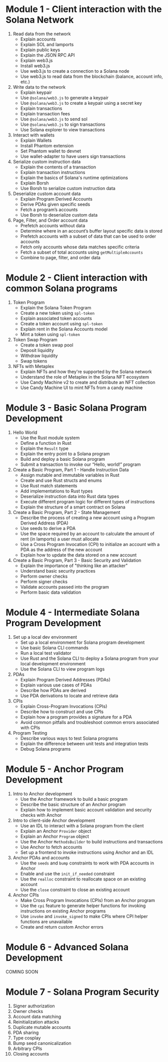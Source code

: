# Module 1 - Client interaction with the Solana Network
1. Read data from the network
   - Explain accounts
   - Explain SOL and lamports
   - Explain public keys
   - Explain the JSON RPC API
   - Explain web3.js
   - Install web3.js
   - Use web3.js to create a connection to a Solana node
   - Use web3.js to read data from the blockchain (balance, account info, etc.)
2. Write data to the network
   - Explain keypair
   - Use `@solana/web3.js` to generate a keypair
   - Use `@solana/web3.js` to create a keypair using a secret key
   - Explain transactions
   - Explain transaction fees
   - Use `@solana/web3.js` to send sol
   - Use `@solana/web3.js` to sign transactions
   - Use Solana explorer to view transactions
3. Interact with wallets
   - Explain Wallets
   - Install Phantom extension
   - Set Phantom wallet to devnet
   - Use wallet-adapter to have users sign transactions
4. Serialize custom instruction data
   - Explain the contents of a transaction
   - Explain transaction instructions
   - Explain the basics of Solana's runtime optimizations
   - Explain Borsh
   - Use Borsh to serialize custom instruction data
5. Deserialize custom account data
   - Explain Program Derived Accounts
   - Derive PDAs given specific seeds
   - Fetch a program’s accounts
   - Use Borsh to deserialize custom data
6. Page, Filter, and Order account data
   - Prefetch accounts without data
   - Determine where in an account’s buffer layout specific data is stored
   - Prefetch accounts with a subset of data that can be used to order accounts
   - Fetch only accounts whose data matches specific criteria
   - Fetch a subset of total accounts using `getMultipleAccounts`
   - Combine to page, filter, and order data

# Module 2 - Client interaction with common Solana programs
1. Token Program
   - Explain the Solana Token Program
   - Create a new token using `spl-token`
   - Explain associated token accounts
   - Create a token account using `spl-token`
   - Explain rent in the Solana Accounts model
   - Mint a token using `spl-token`
2. Token Swap Program
   - Create a token swap pool
   - Deposit liquidity
   - Withdraw liquidity
   - Swap tokens
3. NFTs with Metaplex
   - Explain NFTs and how they're supported by the Solana network
   - Understand the role of Metaplex in the Solana NFT ecosystem
   - Use Candy Machine v2 to create and distribute an NFT collection
   - Use Candy Machine UI to mint NFTs from a candy machine

# Module 3 - Basic Solana Program Development
1. Hello World
   - Use the Rust module system
   - Define a function in Rust
   - Explain the `Result` type
   - Explain the entry point to a Solana program
   - Build and deploy a basic Solana program
   - Submit a transaction to invoke our “Hello, world!” program
2. Create a Basic Program, Part 1 - Handle Instruction Data
   - Assign mutable and immutable variables in Rust
   - Create and use Rust structs and enums
   - Use Rust match statements
   - Add implementations to Rust types
   - Deserialize instruction data into Rust data types
   - Execute different program logic for different types of instructions
   - Explain the structure of a smart contract on Solana
3. Create a Basic Program, Part 2 - State Management
   - Describe the process of creating a new account using a Program Derived Address (PDA)
   - Use seeds to derive a PDA
   - Use the space required by an account to calculate the amount of rent (in lamports) a user must allocate
   - Use a Cross Program Invocation (CPI) to initialize an account with a PDA as the address of the new  account
   - Explain how to update the data stored on a new account
4. Create a Basic Program, Part 3 - Basic Security and Validation
   - Explain the importance of "thinking like an attacker"
   - Understand basic security practices
   - Perform owner checks
   - Perform signer checks
   - Validate accounts passed into the program
   - Perform basic data validation

# Module 4 - Intermediate Solana Program Development
1. Set up a local dev environment
   - Set up a local environment for Solana program development
   - Use basic Solana CLI commands
   - Run a local test validator
   - Use Rust and the Solana CLI to deploy a Solana program from your local development environment
   - Use the Solana CLI to view program logs
2. PDAs
   - Explain Program Derived Addresses (PDAs)
   - Explain various use cases of PDAs
   - Describe how PDAs are derived
   - Use PDA derivations to locate and retrieve data
3. CPIs
   - Explain Cross-Program Invocations (CPIs)
   - Describe how to construct and use CPIs
   - Explain how a program provides a signature for a PDA
   - Avoid common pitfalls and troubleshoot common errors associated with CPIs
4. Program Testing
   - Describe various ways to test Solana programs
   - Explain the difference between unit tests and integration tests
   - Debug Solana programs

# Module 5 - Anchor Program Development
1. Intro to Anchor development
   - Use the Anchor framework to build a basic program
   - Describe the basic structure of an Anchor program
   - Explain how to implement basic account validation and security checks with Anchor
2. Intro to client-side Anchor development
   - Use an IDL to interact with a Solana program from the client
   - Explain an Anchor `Provider` object
   - Explain an Anchor `Program` object
   - Use the Anchor `MethodsBuilder` to build instructions and transactions
   - Use Anchor to fetch accounts
   - Set up a frontend to invoke instructions using Anchor and an IDL
3. Anchor PDAs and accounts
   - Use the `seeds` and `bump` constraints to work with PDA accounts in Anchor
   - Enable and use the `init_if_needed` constraint
   - Use the `realloc` constraint to reallocate space on an existing account
   - Use the `close` constraint to close an existing account
4. Anchor CPIs
   - Make Cross Program Invocations (CPIs) from an Anchor program
   - Use the `cpi` feature to generate helper functions for invoking instructions on existing Anchor programs
   - Use `invoke` and `invoke_signed` to make CPIs where CPI helper functions are unavailable
   - Create and return custom Anchor errors

# Module 6 - Advanced Solana Development
COMING SOON

# Module 7 - Solana Program Security
1. Signer authorization
2. Owner checks
3. Account data matching
4. Reinitialization attacks
5. Duplicate mutable accounts
6. PDA sharing
7. Type cosplay
8. Bump seed canonicalization
9. Arbitrary CPIs
10. Closing accounts